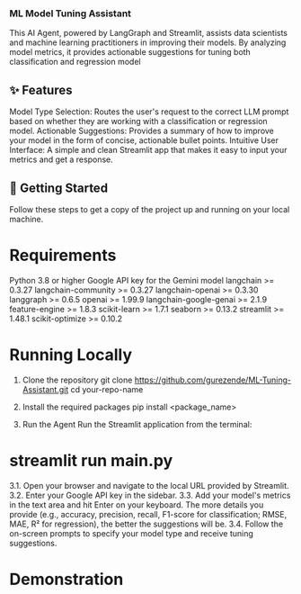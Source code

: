 ### ML Model Tuning Assistant
This AI Agent, powered by LangGraph and Streamlit, assists data scientists and machine learning practitioners in improving their models. By analyzing model metrics, it provides actionable suggestions for tuning both classification and regression model

## ✨ Features
Model Type Selection: Routes the user's request to the correct LLM prompt based on whether they are working with a classification or regression model.
Actionable Suggestions: Provides a summary of how to improve your model in the form of concise, actionable bullet points.
Intuitive User Interface: A simple and clean Streamlit app that makes it easy to input your metrics and get a response.

## 🚀 Getting Started
Follow these steps to get a copy of the project up and running on your local machine.

# Requirements
Python 3.8 or higher
Google API key for the Gemini model
langchain >= 0.3.27
langchain-community >= 0.3.27
langchain-openai >= 0.3.30
langgraph >= 0.6.5
openai >= 1.99.9
langchain-google-genai >= 2.1.9
feature-engine >= 1.8.3
scikit-learn >= 1.7.1
seaborn >= 0.13.2
streamlit >= 1.48.1
scikit-optimize >= 0.10.2

# Running Locally
1. Clone the repository
git clone https://github.com/gurezende/ML-Tuning-Assistant.git
cd your-repo-name

2. Install the required packages
pip install <package_name>

3. Run the Agent
Run the Streamlit application from the terminal:

# streamlit run main.py
3.1. Open your browser and navigate to the local URL provided by Streamlit.
3.2. Enter your Google API key in the sidebar.
3.3. Add your model's metrics in the text area and hit Enter on your keyboard. The more details you provide (e.g., accuracy, precision, recall, F1-score for classification; RMSE, MAE, R² for regression), the better the suggestions will be.
3.4. Follow the on-screen prompts to specify your model type and receive tuning suggestions.

# Demonstration






